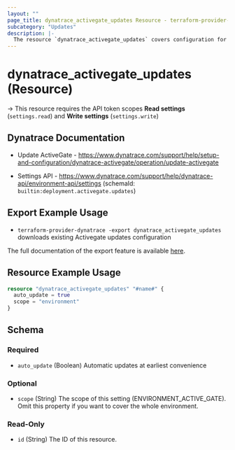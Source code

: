 ```yaml
---
layout: ""
page_title: dynatrace_activegate_updates Resource - terraform-provider-dynatrace"
subcategory: "Updates"
description: |-
  The resource `dynatrace_activegate_updates` covers configuration for ActiveGate updates
---
```


# dynatrace_activegate_updates (Resource)

-> This resource requires the API token scopes **Read settings** (`settings.read`) and **Write settings** (`settings.write`)

## Dynatrace Documentation

- Update ActiveGate - https://www.dynatrace.com/support/help/setup-and-configuration/dynatrace-activegate/operation/update-activegate

- Settings API - https://www.dynatrace.com/support/help/dynatrace-api/environment-api/settings (schemaId: `builtin:deployment.activegate.updates`)

## Export Example Usage

- `terraform-provider-dynatrace -export dynatrace_activegate_updates` downloads existing Activegate updates configuration

The full documentation of the export feature is available [here](https://registry.terraform.io/providers/dynatrace-oss/dynatrace/latest/docs/guides/export-v2).

## Resource Example Usage

```terraform
resource "dynatrace_activegate_updates" "#name#" {
  auto_update = true
  scope = "environment"
}
```

<!-- schema generated by tfplugindocs -->
## Schema

### Required

- `auto_update` (Boolean) Automatic updates at earliest convenience

### Optional

- `scope` (String) The scope of this setting (ENVIRONMENT_ACTIVE_GATE). Omit this property if you want to cover the whole environment.

### Read-Only

- `id` (String) The ID of this resource.
 